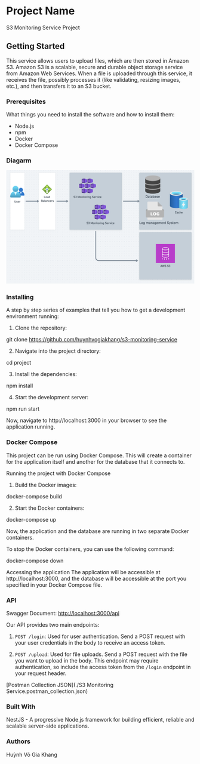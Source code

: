 # Project Name
S3 Monitoring Service Project

## Getting Started

This service allows users to upload files, which are then stored in Amazon S3. Amazon S3 is a scalable, secure and durable object storage service from Amazon Web Services. When a file is uploaded through this service, it receives the file, possibly processes it (like validating, resizing images, etc.), and then transfers it to an S3 bucket.

### Prerequisites

What things you need to install the software and how to install them:

- Node.js
- npm
- Docker
- Docker Compose

### Diagarm 

![Diagram of the project architecture](./diagram.png)

### Installing

A step by step series of examples that tell you how to get a development environment running:

1. Clone the repository:

git clone https://github.com/huynhvogiakhang/s3-monitoring-service

2. Navigate into the project directory:

cd project

3. Install the dependencies:

npm install

4. Start the development server:

npm run start

Now, navigate to http://localhost:3000 in your browser to see the application running.

###  Docker Compose

This project can be run using Docker Compose. This will create a container for the application itself and another for the database that it connects to.

Running the project with Docker Compose

1. Build the Docker images:

docker-compose build

2. Start the Docker containers:

docker-compose up


Now, the application and the database are running in two separate Docker containers.

To stop the Docker containers, you can use the following command:

docker-compose down

Accessing the application
The application will be accessible at http://localhost:3000, and the database will be accessible at the port you specified in your Docker Compose file.

### API

Swagger Document: [http://localhost:3000/api](http://localhost:3000/api)

Our API provides two main endpoints:

1. `POST /login`: Used for user authentication. Send a POST request with your user credentials in the body to receive an access token.

2. `POST /upload`: Used for file uploads. Send a POST request with the file you want to upload in the body. This endpoint may require authentication, so include the access token from the `/login` endpoint in your request header.

[Postman Collection JSON](./S3 Monitoring Service.postman_collection.json)

### Built With
NestJS - A progressive Node.js framework for building efficient, reliable and scalable server-side applications.

### Authors
Huỳnh Võ Gia Khang







